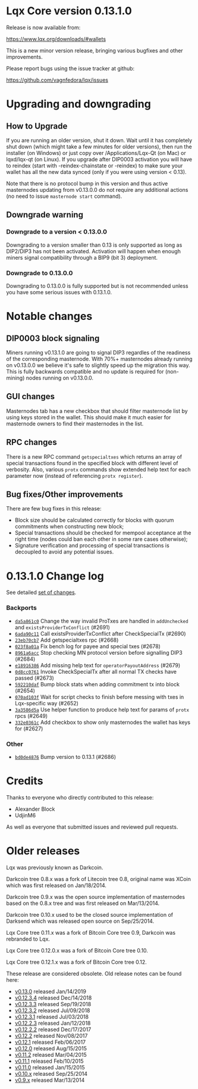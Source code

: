 Lqx Core version 0.13.1.0
==========================

Release is now available from:

  <https://www.lqx.org/downloads/#wallets>

This is a new minor version release, bringing various bugfixes and other improvements.

Please report bugs using the issue tracker at github:

  <https://github.com/vagnfedora/lqx/issues>


Upgrading and downgrading
=========================

How to Upgrade
--------------

If you are running an older version, shut it down. Wait until it has completely
shut down (which might take a few minutes for older versions), then run the
installer (on Windows) or just copy over /Applications/Lqx-Qt (on Mac) or
lqxd/lqx-qt (on Linux). If you upgrade after DIP0003 activation you will
have to reindex (start with -reindex-chainstate or -reindex) to make sure
your wallet has all the new data synced (only if you were using version < 0.13).

Note that there is no protocol bump in this version and thus active masternodes
updating from v0.13.0.0 do not require any additional actions (no need to issue
`masternode start` command).

Downgrade warning
-----------------

### Downgrade to a version < 0.13.0.0

Downgrading to a version smaller than 0.13 is only supported as long as DIP2/DIP3
has not been activated. Activation will happen when enough miners signal compatibility
through a BIP9 (bit 3) deployment.

### Downgrade to 0.13.0.0

Downgrading to 0.13.0.0 is fully supported but is not recommended unless you have some serious issues with 0.13.1.0.

Notable changes
===============

DIP0003 block signaling
-----------------------
Miners running v0.13.1.0 are going to signal DIP3 regardles of the readiness of the corresponding masternode.
With 70%+ masternodes already running on v0.13.0.0 we believe it's safe to slightly speed up the migration
this way. This is fully backwards compatible and no update is required for (non-mining) nodes running on v0.13.0.0.

GUI changes
-----------
Masternodes tab has a new checkbox that should filter masternode list by using keys stored in the wallet.
This should make it much easier for masternode owners to find their masternodes in the list.

RPC changes
-----------
There is a new RPC command `getspecialtxes` which returns an array of special transactions found in the specified
block with different level of verbosity. Also, various `protx` commands show extended help text for each parameter
now (instead of referencing `protx register`).

Bug fixes/Other improvements
----------------------------
There are few bug fixes in this release:
- Block size should be calculated correctly for blocks with quorum commitments when constructing new block;
- Special transactions should be checked for mempool acceptance at the right time (nodes could ban each other
in some rare cases otherwise);
- Signature verification and processing of special transactions is decoupled to avoid any potential issues.

 0.13.1.0 Change log
===================

See detailed [set of changes](https://github.com/vagnfedora/lqx/compare/v0.13.0.0...vagnfedora:v0.13.1.0).

### Backports

- [`da5a861c0`](https://github.com/vagnfedora/lqx/commit/da5a861c0) Change the way invalid ProTxes are handled in `addUnchecked` and `existsProviderTxConflict` (#2691)
- [`6ada90c11`](https://github.com/vagnfedora/lqx/commit/6ada90c11) Call existsProviderTxConflict after CheckSpecialTx (#2690)
- [`23eb70cb7`](https://github.com/vagnfedora/lqx/commit/23eb70cb7) Add getspecialtxes rpc (#2668)
- [`023f8a01a`](https://github.com/vagnfedora/lqx/commit/023f8a01a) Fix bench log for payee and special txes (#2678)
- [`8961a6acc`](https://github.com/vagnfedora/lqx/commit/8961a6acc) Stop checking MN protocol version before signalling DIP3 (#2684)
- [`e18916386`](https://github.com/vagnfedora/lqx/commit/e18916386) Add missing help text for `operatorPayoutAddress` (#2679)
- [`0d8cc0761`](https://github.com/vagnfedora/lqx/commit/0d8cc0761) Invoke CheckSpecialTx after all normal TX checks have passed (#2673)
- [`592210daf`](https://github.com/vagnfedora/lqx/commit/592210daf) Bump block stats when adding commitment tx into block (#2654)
- [`070ad103f`](https://github.com/vagnfedora/lqx/commit/070ad103f) Wait for script checks to finish before messing with txes in Lqx-specific way (#2652)
- [`3a3586d5a`](https://github.com/vagnfedora/lqx/commit/3a3586d5a) Use helper function to produce help text for params of `protx` rpcs (#2649)
- [`332e0361c`](https://github.com/vagnfedora/lqx/commit/332e0361c) Add checkbox to show only masternodes the wallet has keys for (#2627)

### Other

- [`bd0de4876`](https://github.com/vagnfedora/lqx/commit/bd0de4876) Bump version to 0.13.1 (#2686)

Credits
=======

Thanks to everyone who directly contributed to this release:

- Alexander Block
- UdjinM6

As well as everyone that submitted issues and reviewed pull requests.

Older releases
==============

Lqx was previously known as Darkcoin.

Darkcoin tree 0.8.x was a fork of Litecoin tree 0.8, original name was XCoin
which was first released on Jan/18/2014.

Darkcoin tree 0.9.x was the open source implementation of masternodes based on
the 0.8.x tree and was first released on Mar/13/2014.

Darkcoin tree 0.10.x used to be the closed source implementation of Darksend
which was released open source on Sep/25/2014.

Lqx Core tree 0.11.x was a fork of Bitcoin Core tree 0.9,
Darkcoin was rebranded to Lqx.

Lqx Core tree 0.12.0.x was a fork of Bitcoin Core tree 0.10.

Lqx Core tree 0.12.1.x was a fork of Bitcoin Core tree 0.12.

These release are considered obsolete. Old release notes can be found here:

- [v0.13.0](https://github.com/vagnfedora/lqx/blob/master/doc/release-notes/lqx/release-notes-0.13.0.md) released Jan/14/2019
- [v0.12.3.4](https://github.com/vagnfedora/lqx/blob/master/doc/release-notes/lqx/release-notes-0.12.3.4.md) released Dec/14/2018
- [v0.12.3.3](https://github.com/vagnfedora/lqx/blob/master/doc/release-notes/lqx/release-notes-0.12.3.3.md) released Sep/19/2018
- [v0.12.3.2](https://github.com/vagnfedora/lqx/blob/master/doc/release-notes/lqx/release-notes-0.12.3.2.md) released Jul/09/2018
- [v0.12.3.1](https://github.com/vagnfedora/lqx/blob/master/doc/release-notes/lqx/release-notes-0.12.3.1.md) released Jul/03/2018
- [v0.12.2.3](https://github.com/vagnfedora/lqx/blob/master/doc/release-notes/lqx/release-notes-0.12.2.3.md) released Jan/12/2018
- [v0.12.2.2](https://github.com/vagnfedora/lqx/blob/master/doc/release-notes/lqx/release-notes-0.12.2.2.md) released Dec/17/2017
- [v0.12.2](https://github.com/vagnfedora/lqx/blob/master/doc/release-notes/lqx/release-notes-0.12.2.md) released Nov/08/2017
- [v0.12.1](https://github.com/vagnfedora/lqx/blob/master/doc/release-notes/lqx/release-notes-0.12.1.md) released Feb/06/2017
- [v0.12.0](https://github.com/vagnfedora/lqx/blob/master/doc/release-notes/lqx/release-notes-0.12.0.md) released Aug/15/2015
- [v0.11.2](https://github.com/vagnfedora/lqx/blob/master/doc/release-notes/lqx/release-notes-0.11.2.md) released Mar/04/2015
- [v0.11.1](https://github.com/vagnfedora/lqx/blob/master/doc/release-notes/lqx/release-notes-0.11.1.md) released Feb/10/2015
- [v0.11.0](https://github.com/vagnfedora/lqx/blob/master/doc/release-notes/lqx/release-notes-0.11.0.md) released Jan/15/2015
- [v0.10.x](https://github.com/vagnfedora/lqx/blob/master/doc/release-notes/lqx/release-notes-0.10.0.md) released Sep/25/2014
- [v0.9.x](https://github.com/vagnfedora/lqx/blob/master/doc/release-notes/lqx/release-notes-0.9.0.md) released Mar/13/2014

